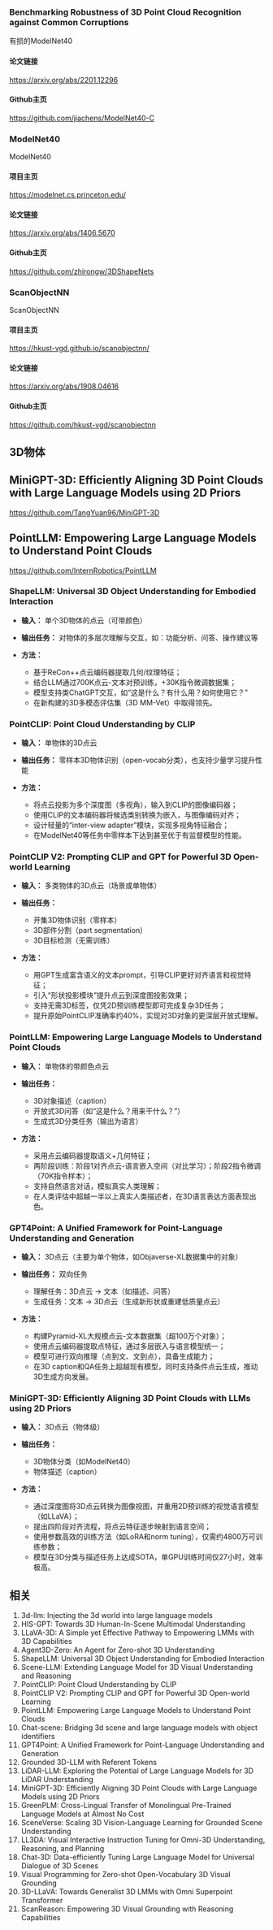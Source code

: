 ### Benchmarking Robustness of 3D Point Cloud Recognition against Common Corruptions
有损的ModelNet40

#### 论文链接
https://arxiv.org/abs/2201.12296

#### Github主页
https://github.com/jiachens/ModelNet40-C

### ModelNet40
ModelNet40

#### 项目主页
https://modelnet.cs.princeton.edu/

#### 论文链接
https://arxiv.org/abs/1406.5670

#### Github主页
https://github.com/zhirongw/3DShapeNets

### ScanObjectNN
ScanObjectNN

#### 项目主页
https://hkust-vgd.github.io/scanobjectnn/

#### 论文链接
https://arxiv.org/abs/1908.04616

#### Github主页
https://github.com/hkust-vgd/scanobjectnn

## 3D物体

## MiniGPT-3D: Efficiently Aligning 3D Point Clouds with Large Language Models using 2D Priors

https://github.com/TangYuan96/MiniGPT-3D

## PointLLM: Empowering Large Language Models to Understand Point Clouds

https://github.com/InternRobotics/PointLLM

### **ShapeLLM: Universal 3D Object Understanding for Embodied Interaction**

* **输入：** 单个3D物体的点云（可带颜色）
* **输出任务：** 对物体的多层次理解与交互，如：功能分析、问答、操作建议等
* **方法：**

  * 基于ReCon++点云编码器提取几何/纹理特征；
  * 结合LLM通过700K点云-文本对预训练，+30K指令微调数据集；
  * 模型支持类ChatGPT交互，如“这是什么？有什么用？如何使用它？”
  * 在新构建的3D多模态评估集（3D MM-Vet）中取得领先。

### **PointCLIP: Point Cloud Understanding by CLIP**

* **输入：** 单物体的3D点云
* **输出任务：** 零样本3D物体识别（open-vocab分类），也支持少量学习提升性能
* **方法：**

  * 将点云投影为多个深度图（多视角），输入到CLIP的图像编码器；
  * 使用CLIP的文本编码器将候选类别转换为嵌入，与图像编码对齐；
  * 设计轻量的“inter-view adapter”模块，实现多视角特征融合；
  * 在ModelNet40等任务中零样本下达到甚至优于有监督模型的性能。

### **PointCLIP V2: Prompting CLIP and GPT for Powerful 3D Open-world Learning**

* **输入：** 多类物体的3D点云（场景或单物体）
* **输出任务：**

  * 开集3D物体识别（零样本）
  * 3D部件分割（part segmentation）
  * 3D目标检测（无需训练）
* **方法：**

  * 用GPT生成富含语义的文本prompt，引导CLIP更好对齐语言和视觉特征；
  * 引入“形状投影模块”提升点云到深度图投影效果；
  * 支持无需3D标签，仅凭2D预训练模型即可完成复杂3D任务；
  * 提升原始PointCLIP准确率约40%，实现对3D对象的更深层开放式理解。

### **PointLLM: Empowering Large Language Models to Understand Point Clouds**

* **输入：** 单物体的带颜色点云
* **输出任务：**

  * 3D对象描述（caption）
  * 开放式3D问答（如“这是什么？用来干什么？”）
  * 生成式3D分类任务（输出为语言）
* **方法：**

  * 采用点云编码器提取语义+几何特征；
  * 两阶段训练：阶段1对齐点云-语言嵌入空间（对比学习）；阶段2指令微调（70K指令样本）；
  * 支持自然语言对话，模拟真实人类理解；
  * 在人类评估中超越一半以上真实人类描述者，在3D语言表达方面表现出色。

### **GPT4Point: A Unified Framework for Point-Language Understanding and Generation**

* **输入：** 3D点云（主要为单个物体，如Objaverse-XL数据集中的对象）
* **输出任务：** 双向任务

  * 理解任务：3D点云 → 文本（如描述、问答）
  * 生成任务：文本 → 3D点云（生成新形状或重建低质量点云）
* **方法：**

  * 构建Pyramid-XL大规模点云-文本数据集（超100万个对象）；
  * 使用点云编码器提取点特征，通过多层嵌入与语言模型统一；
  * 模型可进行双向推理（点到文、文到点），具备生成能力；
  * 在3D caption和QA任务上超越现有模型，同时支持条件点云生成，推动3D生成方向发展。

### **MiniGPT-3D: Efficiently Aligning 3D Point Clouds with LLMs using 2D Priors**

* **输入：** 3D点云（物体级）
* **输出任务：**

  * 3D物体分类（如ModelNet40）
  * 物体描述（caption）
* **方法：**

  * 通过深度图将3D点云转换为图像视图，并重用2D预训练的视觉语言模型（如LLaVA）；
  * 提出四阶段对齐流程，将点云特征逐步映射到语言空间；
  * 使用参数高效的训练方法（如LoRA和norm tuning），仅需约4800万可训练参数；
  * 模型在3D分类与描述任务上达成SOTA，单GPU训练时间仅27小时，效率极高。

## 相关

1. 3d-llm: Injecting the 3d world into large language models
2. HIS-GPT: Towards 3D Human-In-Scene Multimodal Understanding
3. LLaVA-3D: A Simple yet Effective Pathway to Empowering LMMs with 3D Capabilities
4. Agent3D-Zero: An Agent for Zero-shot 3D Understanding
5. ShapeLLM: Universal 3D Object Understanding for Embodied Interaction
6. Scene-LLM: Extending Language Model for 3D Visual Understanding and Reasoning
7. PointCLIP: Point Cloud Understanding by CLIP
8. PointCLIP V2: Prompting CLIP and GPT for Powerful 3D Open-world Learning
9. PointLLM: Empowering Large Language Models to Understand Point Clouds
10. Chat-scene: Bridging 3d scene and large language models with object identifiers
11. GPT4Point: A Unified Framework for Point-Language Understanding and Generation
12. Grounded 3D-LLM with Referent Tokens
13. LiDAR-LLM: Exploring the Potential of Large Language Models for 3D LiDAR Understanding
14. MiniGPT-3D: Efficiently Aligning 3D Point Clouds with Large Language Models using 2D Priors
15. GreenPLM: Cross-Lingual Transfer of Monolingual Pre-Trained Language Models at Almost No Cost
16. SceneVerse: Scaling 3D Vision-Language Learning for Grounded Scene Understanding
17. LL3DA: Visual Interactive Instruction Tuning for Omni-3D Understanding, Reasoning, and Planning
18. Chat-3D: Data-efficiently Tuning Large Language Model for Universal Dialogue of 3D Scenes
19. Visual Programming for Zero-shot Open-Vocabulary 3D Visual Grounding
20. 3D-LLaVA: Towards Generalist 3D LMMs with Omni Superpoint Transformer
21. ScanReason: Empowering 3D Visual Grounding with Reasoning Capabilities
